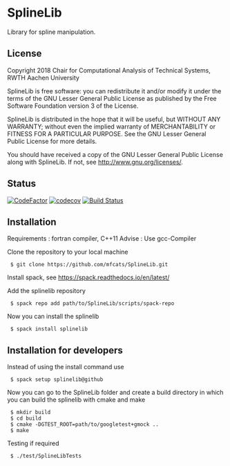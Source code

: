 # SplineLib
Library for spline manipulation.

## License
Copyright 2018 Chair for Computational Analysis of Technical Systems, RWTH Aachen University

SplineLib is free software: you can redistribute it and/or modify it under the terms of the GNU Lesser General Public
License as published by the Free Software Foundation version 3 of the License.

SplineLib is distributed in the hope that it will be useful, but WITHOUT ANY WARRANTY; without even the implied
warranty of MERCHANTABILITY or FITNESS FOR A PARTICULAR PURPOSE.  See the GNU Lesser General Public License for more
details.

You should have received a copy of the GNU Lesser General Public License along with SplineLib.  If not, see
http://www.gnu.org/licenses/.

## Status
[![CodeFactor](https://www.codefactor.io/repository/github/mfcats/splinelib/badge)](https://www.codefactor.io/repository/github/mfcats/splinelib)
[![codecov](https://codecov.io/gh/mfcats/SplineLib/branch/master/graph/badge.svg)](https://codecov.io/gh/mfcats/SplineLib)
[![Build Status](https://travis-ci.org/mfcats/SplineLib.svg?branch=master)](https://travis-ci.org/mfcats/SplineLib)

## Installation

Requirements : fortran compiler, C++11
Advise : Use gcc-Compiler

Clone the repository to your local machine

	 $ git clone https://github.com/mfcats/SplineLib.git

Install spack, see https://spack.readthedocs.io/en/latest/

Add the splinelib repository

	 $ spack repo add path/to/SplineLib/scripts/spack-repo

Now you can install the splinelib

	 $ spack install splinelib

## Installation for developers
Instead of using the install command use

	 $ spack setup splinelib@github

Now you can go to the SplineLib folder and create a build directory in which you can
build the splinelib with cmake and make

	 $ mkdir build
	 $ cd build
	 $ cmake -DGTEST_ROOT=path/to/googletest+gmock ..
	 $ make

Testing if required

	 $ ./test/SplineLibTests
